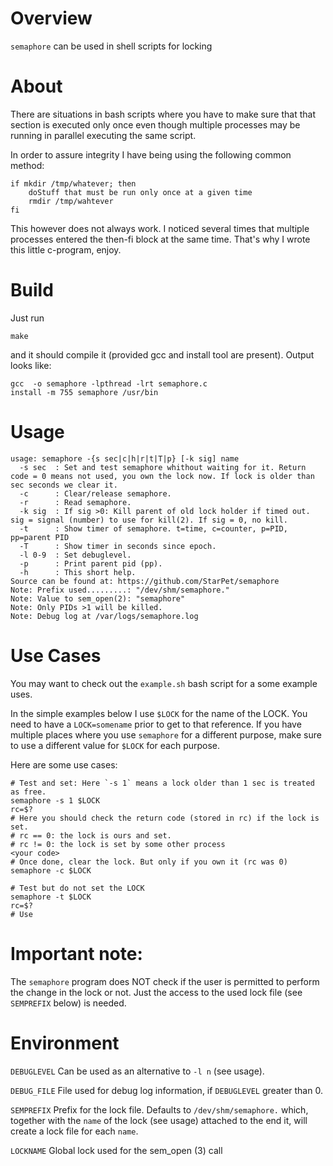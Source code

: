 Overview
========

`semaphore` can be used in shell scripts for locking

About
=====

There are situations in bash scripts where you have to make sure
that that section is executed only once even though multiple processes
may be running in parallel executing the same script.

In order to assure integrity I have being using the following common method:

	if mkdir /tmp/whatever; then
		doStuff that must be run only once at a given time
		rmdir /tmp/wahtever
	fi

This however does not always work. I noticed several times that multiple
processes entered the then-fi block at the same time.
That's why I wrote this little c-program, enjoy.

Build
=====

Just run

	make

and it should compile it (provided gcc and install tool are present).
Output looks like:

	gcc  -o semaphore -lpthread -lrt semaphore.c
	install -m 755 semaphore /usr/bin

Usage
=====

	usage: semaphore -{s sec|c|h|r|t|T|p} [-k sig] name
	  -s sec  : Set and test semaphore whithout waiting for it. Return code = 0 means not used, you own the lock now. If lock is older than sec seconds we clear it.
	  -c      : Clear/release semaphore.
	  -r      : Read semaphore.
	  -k sig  : If sig >0: Kill parent of old lock holder if timed out. sig = signal (number) to use for kill(2). If sig = 0, no kill.
	  -t      : Show timer of semaphore. t=time, c=counter, p=PID, pp=parent PID
	  -T      : Show timer in seconds since epoch.
	  -l 0-9  : Set debuglevel.
	  -p      : Print parent pid (pp).
	  -h      : This short help.
	Source can be found at: https://github.com/StarPet/semaphore
	Note: Prefix used.........: "/dev/shm/semaphore."
	Note: Value to sem_open(2): "semaphore"
	Note: Only PIDs >1 will be killed.
	Note: Debug log at /var/logs/semaphore.log

Use Cases
=========

You may want to check out the `example.sh` bash script for a some example uses.

In the simple examples below I use `$LOCK` for the name of the LOCK. 
You need to have a `LOCK=somename` prior to get to that reference.
If you have multiple places where you use `semaphore` for a different purpose, make sure to
use a different value for `$LOCK` for each purpose.

Here are some use cases:

	# Test and set: Here `-s 1` means a lock older than 1 sec is treated as free.
	semaphore -s 1 $LOCK
	rc=$?
	# Here you should check the return code (stored in rc) if the lock is set.
	# rc == 0: the lock is ours and set.
	# rc != 0: the lock is set by some other process
	<your code>
	# Once done, clear the lock. But only if you own it (rc was 0)
	semaphore -c $LOCK

	# Test but do not set the LOCK
	semaphore -t $LOCK
	rc=$?
	# Use

# Important note:

The `semaphore` program does NOT check if the user is permitted to perform the change in the lock or not.
Just the access to the used lock file (see `SEMPREFIX` below) is needed.

Environment
===========
`DEBUGLEVEL` Can be used as an alternative to `-l n` (see usage).

`DEBUG_FILE` File used for debug log information, if `DEBUGLEVEL` greater than 0.

`SEMPREFIX` Prefix for the lock file. Defaults to `/dev/shm/semaphore.` which,
together with the `name` of the lock (see usage) attached to the end it, will create a lock file for each `name`.

`LOCKNAME` Global lock used for the sem_open (3) call

